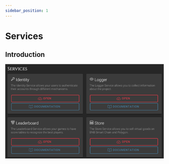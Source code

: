 ```yaml
---
sidebar_position: 1
---
```


# Services

## Introduction
![Services](/img/services/services_overview.png)
